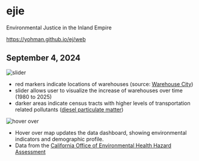 # ejie
Environmental Justice in the Inland Empire

https://yohman.github.io/ej/web

## September 4, 2024 

![slider](images/ejie1.gif)

- red markers indicate locations of warehouses (source: [Warehouse City](https://radicalresearch.shinyapps.io/WarehouseCITY/))
- slider allows user to visualize the increase of warehouses over time (1980 to 2025)
- darker areas indicate census tracts with higher levels of transportation related pollutants ([diesel particulate matter](https://oehha.ca.gov/calenviroscreen/indicator/diesel-particulate-matter))

![hover over](images/eijie2.gif)

- Hover over map updates the data dashboard, showing environmental indicators and demographic profile.
- Data from the [California Office of Environmental Health Hazard Assessment](https://oehha.ca.gov/calenviroscreen/indicators)
